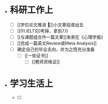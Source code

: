 - # 科研工作上
	- [ ] [[学位论文推进 📰]]小文章投递出去
	- [ ] [[01.IELTS]]考掉，拿到7.0
	- [ ] [[与课题组合作一篇文章]]发表在《心理学报》
	- [ ] [[完成一篇英文Review或Meta Analysis]]
	- [ ] 确定自己的毕业去向，并为之而充分准备
		- [ ] [[一些证书]]
			- [ ] [[教师资格证]]
- # 学习生活上
	- [ ] 